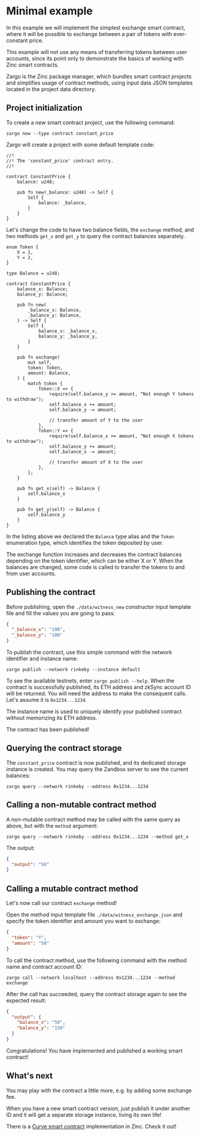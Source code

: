 # Minimal example

In this example we will implement the simplest exchange smart contract, where
it will be possible to exchange between a pair of tokens with ever-constant price.

This example will not use any means of transferring tokens between user accounts,
since its point only to demonstrate the basics of working with Zinc smart
contracts.

Zargo is the Zinc package manager, which bundles smart contract projects and
simplifies usage of contract methods, using input data JSON templates located
in the project data directory.

## Project initialization

To create a new smart contract project, use the following command:

```bash,no_run,noplaypen
zargo new --type contract constant_price
```

Zargo will create a project with some default template code:

```rust,no_run,noplaypen
//!
//! The 'constant_price' contract entry.
//!

contract ConstantPrice {
    balance: u248;

    pub fn new(_balance: u248) -> Self {
        Self {
            balance: _balance,
        }
    }
}
```

Let's change the code to have two balance fields, the `exchange` method, and
two methods `get_x` and `get_y` to query the contract balances separately.

```rust,no_run,noplaypen
enum Token {
    X = 1,
    Y = 2,
}

type Balance = u248;

contract ConstantPrice {
    balance_x: Balance;
    balance_y: Balance;

    pub fn new(
        _balance_x: Balance,
        _balance_y: Balance,
    ) -> Self {
        Self {
            balance_x: _balance_x,
            balance_y: _balance_y,
        }
    }

    pub fn exchange(
        mut self,
        token: Token,
        amount: Balance,
    ) {
        match token {
            Token::X => {
                require(self.balance_y >= amount, "Not enough Y tokens to withdraw");
                self.balance_x += amount;
                self.balance_y -= amount;

                // transfer amount of Y to the user
            },
            Token::Y => {
                require(self.balance_x >= amount, "Not enough X tokens to withdraw");
                self.balance_y += amount;
                self.balance_x -= amount;

                // transfer amount of X to the user
            },
        };
    }

    pub fn get_x(self) -> Balance {
        self.balance_x
    }

    pub fn get_y(self) -> Balance {
        self.balance_y
    }
}
```

In the listing above we declared the `Balance` type alias and the `Token`
enumeration type, which identifies the token deposited by user.

The exchange function increases and decreases the contract balances depending
on the token identifier, which can be either X or Y. When the balances are
changed, some code is called to transfer the tokens to and from user accounts.

## Publishing the contract

Before publishing, open the `./data/witness_new` constructor input template file
and fill the values you are going to pass:

```json
{
  "_balance_x": "100",
  "_balance_y": "100"
}
```

To publish the contract, use this simple command with the network identifier
and instance name:

```bash,no_run,noplaypen
zargo publish --network rinkeby --instance default
```

To see the available testnets, enter `zargo publish --help`. When the contract
is successfully published, its ETH address and zkSync account ID will be returned.
You will need the address to make the consequent calls. Let's assume it is
`0x1234...1234`.

The instance name is used to uniquely identify your published contract without
memorizing its ETH address.

The contract has been published!

## Querying the contract storage

The `constant_price` contract is now published, and its dedicated storage
instance is created. You may query the Zandbox server to see the current balances:

```bash,no_run,noplaypen
zargo query --network rinkeby --address 0x1234...1234
```

## Calling a non-mutable contract method

A non-mutable contract method may be called with the same query as above, but
with the `method` argument:

```bash,no_run,noplaypen
zargo query --network rinkeby --address 0x1234...1234 --method get_x
```

The output:
```json
{
  "output": "50"
}
```

## Calling a mutable contract method

Let's now call our contract `exchange` method!

Open the method input template file `./data/witness_exchange.json` and specify
the token identifier and amount you want to exchange:

```json
{
  "token": "Y",
  "amount": "50"
}
```

To call the contract method, use the following command with the method name and
contract account ID:

```bash,no_run,noplaypen
zargo call --network localhost --address 0x1234...1234 --method exchange
```

After the call has succeeded, query the contract storage again to see the
expected result:

```json
{
  "output": {
    "balance_x": "50",
    "balance_y": "150"
  }
}
```

Congratulations! You have implemented and published a working smart contract!

## What's next

You may play with the contract a little more, e.g. by adding some exchange fee.

When you have a new smart contract version, just publish it under another ID and
it will get a separate storage instance, living its own life!

There is a [Curve smart contract](./03-curve-implementation.md) implementation
in Zinc. Check it out!
